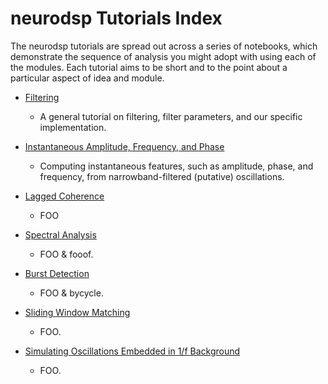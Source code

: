 # neurodsp Tutorials Index

The neurodsp tutorials are spread out across a series of notebooks, which demonstrate the sequence of analysis you might adopt with using each of the modules. Each tutorial aims to be short and to the point about a particular aspect of idea and module.

- [Filtering](1-Filtering.ipynb)
    - A general tutorial on filtering, filter parameters, and our specific implementation.

- [Instantaneous Amplitude, Frequency, and Phase](2-InstantaneousMeasures.ipynb)
    - Computing instantaneous features, such as amplitude, phase, and frequency, from narrowband-filtered (putative) oscillations.

- [Lagged Coherence](3-LaggedCoherence.ipynb)
    - FOO

- [Spectral Analysis](4-SpectralAnalysis.ipynb)
    - FOO & fooof.

- [Burst Detection](5-BurstDetection.ipynb)
    - FOO & bycycle.

- [Sliding Window Matching](6-SlidingWindowMatching.ipynb)
    - FOO.

- [Simulating Oscillations Embedded in 1/f Background](7-SimulatingSignals.ipynb)
    - FOO.
